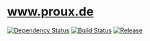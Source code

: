 www.proux.de
============

[![Dependency Status](http://img.shields.io/gemnasium/proux/www.proux.de.svg?style=flat-square)](https://gemnasium.com/proux/www.proux.de) [![Build Status](http://img.shields.io/travis/proux/www.proux.de.svg?style=flat-square)](https://travis-ci.org/proux/www.proux.de) [![Release](http://img.shields.io/github/release/proux/www.proux.de.svg?style=flat-square)](https://github.com/proux/www.proux.de/releases)
